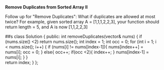 **Remove Duplicates from Sorted Array II**

Follow up for "Remove Duplicates": What if duplicates are allowed at most twice?
For example, given sorted array A = [1,1,1,2,2,3], your function should return length = 5, and A is now [1,1,2,2,3]

##s
	class Solution {
    public:
    int removeDuplicates(vector<int>& nums) {
    	if (nums.size() <2) return nums.size();
    	int index = 1;
    	int occ = 0;
    	for (int i = 1; i < nums.size(); i++) {
    		if (nums[i] != nums[index-1]){
    			nums[index++] = nums[i];
    			occ = 0;
    		}
    		else{
    			occ++;
    			if(occ <2){
       				index++; 
    			}
    			nums[index-1] = nums[i];
    		}
    	}		
    		return index;
       }
    };
